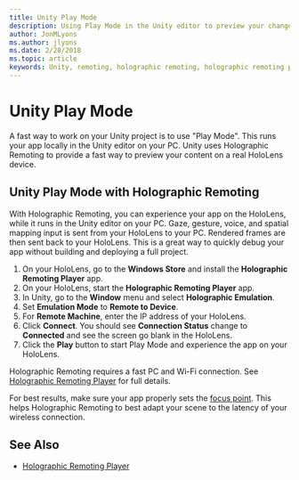 ```yaml
---
title: Unity Play Mode
description: Using Play Mode in the Unity editor to preview your changes on a device without deploying an app
author: JonMLyons
ms.author: jlyons
ms.date: 2/28/2018
ms.topic: article
keywords: Unity, remoting, holographic remoting, holographic remoting player
---
```




# Unity Play Mode

A fast way to work on your Unity project is to use "Play Mode". This runs your app locally in the Unity editor on your PC. Unity uses Holographic Remoting to provide a fast way to preview your content on a real HoloLens device.

## Unity Play Mode with Holographic Remoting

With Holographic Remoting, you can experience your app on the HoloLens, while it runs in the Unity editor on your PC. Gaze, gesture, voice, and spatial mapping input is sent from your HoloLens to your PC. Rendered frames are then sent back to your HoloLens. This is a great way to quickly debug your app without building and deploying a full project.
1. On your HoloLens, go to the **Windows Store** and install the **Holographic Remoting Player** app.
2. On your HoloLens, start the **Holographic Remoting Player** app.
3. In Unity, go to the **Window** menu and select **Holographic Emulation**.
4. Set **Emulation Mode** to **Remote to Device**.
5. For **Remote Machine**, enter the IP address of your HoloLens.
6. Click **Connect**. You should see **Connection Status** change to **Connected** and see the screen go blank in the HoloLens.
7. Click the **Play** button to start Play Mode and experience the app on your HoloLens.

Holographic Remoting requires a fast PC and Wi-Fi connection. See [Holographic Remoting Player](holographic-remoting-player.md) for full details.

For best results, make sure your app properly sets the [focus point](focus-point-in-unity.md). This helps Holographic Remoting to best adapt your scene to the latency of your wireless connection.

## See Also
* [Holographic Remoting Player](holographic-remoting-player.md)
